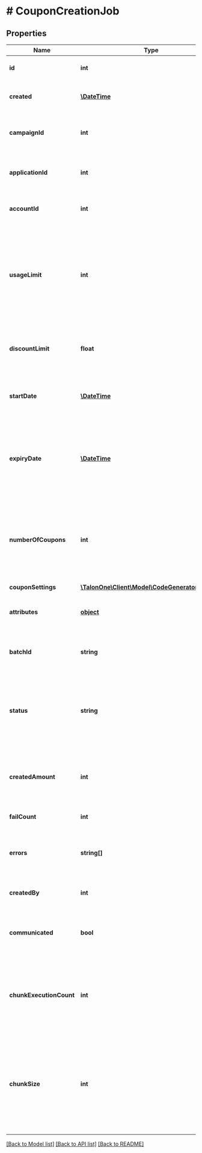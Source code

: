 # # CouponCreationJob

## Properties

Name | Type | Description | Notes
------------ | ------------- | ------------- | -------------
**id** | **int** | Unique ID for this entity. | 
**created** | [**\DateTime**](\DateTime.md) | The exact moment this entity was created. | 
**campaignId** | **int** | The ID of the campaign that owns this entity. | 
**applicationId** | **int** | The ID of the application that owns this entity. | 
**accountId** | **int** | The ID of the account that owns this entity. | 
**usageLimit** | **int** | The number of times a coupon code can be redeemed. This can be set to 0 for no limit, but any campaign usage limits will still apply. | 
**discountLimit** | **float** | The amount of discounts that can be given with this coupon code. | [optional] 
**startDate** | [**\DateTime**](\DateTime.md) | Timestamp at which point the coupon becomes valid. | [optional] 
**expiryDate** | [**\DateTime**](\DateTime.md) | Expiry date of the coupon. Coupon never expires if this is omitted, zero, or negative. | [optional] 
**numberOfCoupons** | **int** | The number of new coupon codes to generate for the campaign. Must be between 20,001 and 5,000,000. | 
**couponSettings** | [**\TalonOne\Client\Model\CodeGeneratorSettings**](CodeGeneratorSettings.md) |  | [optional] 
**attributes** | [**object**](.md) | Arbitrary properties associated with coupons | 
**batchId** | **string** | The batch ID coupons created by this job will bear | 
**status** | **string** | The current status of this request. The value should be either &#39;pending&#39;, &#39;completed&#39;, &#39;failed&#39; or &#39;coupon pattern full&#39; | 
**createdAmount** | **int** | The number of coupon codes that were already created for this request | 
**failCount** | **int** | The number of times this job failed | 
**errors** | **string[]** | An array of individual problems encountered during the request. | 
**createdBy** | **int** | ID of the user who created this effect. | 
**communicated** | **bool** | Whether or not the user that created this job was notified of its final state | 
**chunkExecutionCount** | **int** | The number of times an attempt to create a chunk of coupons was made during the processing of the job | 
**chunkSize** | **int** | The number of coupons that will be created in a single transactions. Coupons will be created in chunks until arriving at the requested amount. | [optional] 

[[Back to Model list]](../../README.md#documentation-for-models) [[Back to API list]](../../README.md#documentation-for-api-endpoints) [[Back to README]](../../README.md)



